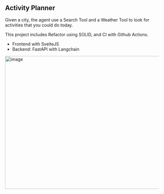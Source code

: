 
## Activity Planner

Given a city, the agent use a Search Tool and a Weather Tool to look for activities that you could do today.

This project includes Refactor using SOLID, and CI with Github Actions.

- Frontend with SvelteJS
- Backend: FastAPI with Langchain

<img width="846" height="435" alt="image" src="https://github.com/user-attachments/assets/4365cc8a-641b-4b73-a2c1-3f2e3e90f449" />

